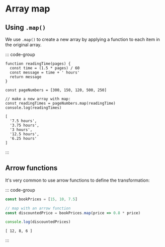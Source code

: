 # Array map

<Vimeo id="911915613" />

## Using `.map()`

We use `.map()` to create a new array by applying a function to each item in the
original array.

::: code-group

```js{10}
function readingTime(pages) {
  const time = (1.5 * pages) / 60
  const message = time + ' hours'
  return message
}

const pageNumbers = [300, 150, 120, 500, 250]

// make a new array with map:
const readingTimes = pageNumbers.map(readingTime)
console.log(readingTimes)
```

```console [output]
[
  '7.5 hours',
  '3.75 hours',
  '3 hours',
  '12.5 hours',
  '6.25 hours'
]
```

:::

## Arrow functions

It's very common to use arrow functions to define the transformation:

::: code-group

```js
const bookPrices = [15, 10, 7.5]

// map with an arrow function
const discountedPrice = bookPrices.map(price => 0.8 * price)

console.log(discountedPrices)
```

```console [output]
[ 12, 8, 6 ]
```

:::
